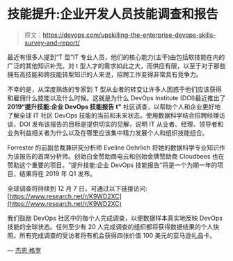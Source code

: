 # 技能提升:企业开发人员技能调查和报告

> 原文：<https://devops.com/upskilling-the-enterprise-devops-skills-survey-and-report/>

最近有很多人提到“T 型”IT 专业人员，他们的核心能力(主干)由包括软技能在内的广泛的其他知识补充。对 t 型人才的需求如此之大，而供应有限，以至于对于那些拥有高技能和跨技能转型知识的人来说，招聘工作变得非常具有竞争力。

不幸的是，从深度熟练的专家到 T 型从业者的转变让许多人困惑于他们应该获得和雇佣什么技能以及什么时候。这就是为什么 DevOps Institute (DOI)最近推出了 **2019“提升技能:企业 DevOps 技能报告** **t"** 社区调查，以帮助个人和企业更好地了解全球 IT 社区 DevOps 技能的当前和未来状态。使用数据科学结合招聘经理访谈，DOI 发布该报告的目标是提供切实的见解，说明 IT 从业者、经理、领导者和业务利益相关者为什么以及在哪里应该集中精力发展个人和组织技能组合。

Forrester 的前副总裁兼研究分析师 Eveline Oehrlich 将她的数据科学专业知识作为该报告的首席分析师。创始白金赞助商电云和创始金牌赞助商 Cloudbees 也在赞助这个重要的项目。“提升技能:企业 DevOps 技能报告”将是一个为期一年的项目，结果将在 2019 年 Q1 发布。

全球调查将持续到 12 月 7 日，可通过以下链接访问:[https://www.research.net/r/K9WD2XC](https://www.research.net/r/K9WD2XC)

我们鼓励 DevOps 社区中的每个人完成调查，以便数据样本真实地反映 DevOps 技能的全球状态。任何至少有 20 人完成调查的组织都将获得数据结果的个人快照。所有完成调查的受访者将有机会获得四张价值 100 美元的亚马逊礼品卡。

— [杰恩·格罗](https://devops.com/author/jgroll/)